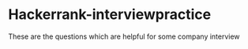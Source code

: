 # Hackerrank-interviewpractice
These are the questions which are helpful for some company interview
